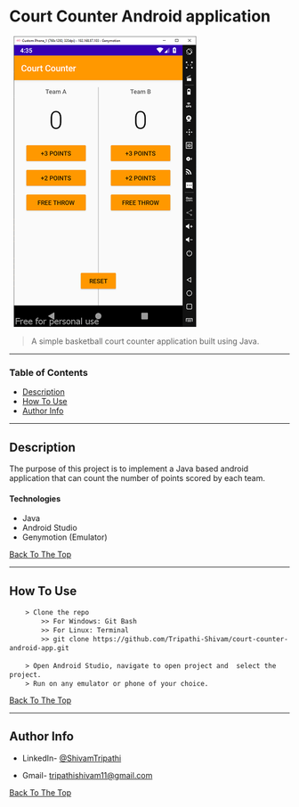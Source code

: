 # Court Counter Android application

 &nbsp; ![Project Image](/images/court-counter-main-activity.PNG)

> A simple basketball court counter application built using Java.

---

### Table of Contents

-   [Description](#description)
-   [How To Use](#how-to-use)
-   [Author Info](#author-info)

---

## Description

The purpose of this project is to implement a Java based android application that can count the number of points scored by each team.

#### Technologies

-   Java
-   Android Studio
-   Genymotion (Emulator)

[Back To The Top](#court-counter-android-application)

---

## How To Use

```
    > Clone the repo
        >> For Windows: Git Bash
        >> For Linux: Terminal
        >> git clone https://github.com/Tripathi-Shivam/court-counter-android-app.git

    > Open Android Studio, navigate to open project and  select the project.
    > Run on any emulator or phone of your choice.

```

[Back To The Top](#court-counter-android-application)

---

## Author Info

-   LinkedIn- [@ShivamTripathi](https://www.linkedin.com/in/tripathishivamrajesh/)

-   Gmail- tripathishivam11@gmail.com

[Back To The Top](#court-counter-android-application)
